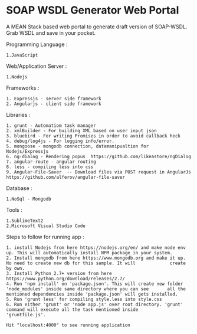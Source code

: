 # SOAP WSDL Generator Web Portal

A MEAN Stack based web portal to generate draft version of SOAP-WSDL. Grab WSDL and save in your pocket.

Programming Language :

    1.JavaScript

Web/Application Server :

    1.Nodejs

Frameworks :

    1. Expressjs - server side framework
    2. Angularjs - client side framework
    
Libraries : 

    1. grunt - Automatiom task manager
    2. xmlBuilder - For building XML based on user input json
    3. bluebird - For writing Promises in order to avoid callback heck
    4. debug/log4js - For logging info/error.
    5. mongoose - mongodb connection, datamanipualtion for Nodejs/Expressjs
    6. ng-dialog - Rendering popus  https://github.com/likeastore/ngDialog
    7. angular-route - angular routing
    8. less - compiling less into css
    9. Angular-File-Saver  -- Download files via POST request in AngularJs  https://github.com/alferov/angular-file-saver
    
Database :

    1.NoSql - Mongodb

Tools :

    1.SublimeText2
    2.Microsoft Visual Studio Code
    
Steps to follow for running app :

    1. install Nodejs from here https://nodejs.org/en/ and make node env up. This will automatically install NPM package in your system.
    2. Install mongodb from here https://www.mongodb.org and make it up. No need to create new db for this sample. It will             create by own.
    3. Install Python 2.7+ version from here https://www.python.org/download/releases/2.7/
    4. Run 'npm install' on 'package.json'. This will create new folder 'node_modules' inside same directory where you can see       all the mentioned dependencies inside 'package.json' will gets installed.
    5. Run 'grunt less' for compiling style.less into style.css
    6. Run either 'grunt' or 'node app.js' over root directory. 'grunt' command will execute all the task mentioned inside           'gruntfile.js'.
    
    Hit "localhost:4000" to see running application
